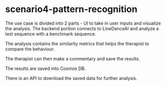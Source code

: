 # scenario4-pattern-recognition

The use case is divided into 2 parts - UI to take in user inputs and visualize the analysis. 
The backend portion connects to LineDanceAI and analyze a test sequence with a benchmark sequence.

The analysis contains the similarity metrics that helps the therapist to compare the behaviour.

The therapist can then make a commentary and save the results.

The results are saved into Cosmos DB.

There is an API to download the saved data for further analysis.

